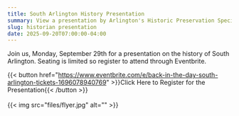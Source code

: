 ```yaml
---
title: South Arlington History Presentation
summary: View a presentation by Arlington's Historic Preservation Specialist about Fairlington, Shirlington, and Four Mile Run.
slug: historian presentation
date: 2025-09-20T07:00:00-04:00
---
```


Join us, Monday, September 29th for a presentation on the history of South Arlington. Seating is limited so register to attend through Eventbrite.

{{< button href="https://www.eventbrite.com/e/back-in-the-day-south-arlington-tickets-1696078940769" >}}Click Here to Register for the Presentation{{< /button >}}
<br><br>
{{< img src="files/flyer.jpg" alt="" >}}